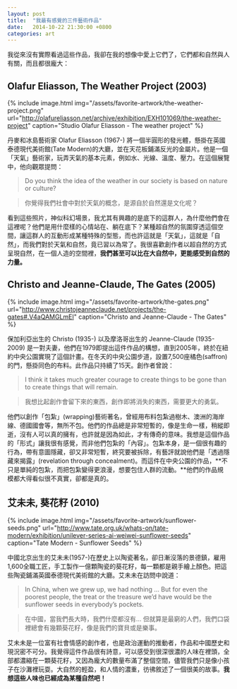 ```yaml
---
layout: post
title:  "我最有感覺的三件藝術作品"
date:   2014-10-22 21:30:00 +0800
categories: art
---
```


我從來沒有實際看過這些作品，我卻在我的想像中愛上它們了，它們都和自然與人有關，而且都很龐大：

## Olafur Eliasson, The Weather Project (2003)

{% include image.html
           img="/assets/favorite-artwork/the-weather-project.png"
           url="http://olafureliasson.net/archive/exhibition/EXH101069/the-weather-project"
           caption="Studio Olafur Eliasson - The weather project" %}

丹麥和冰島藝術家 Olafur Eliasson (1967-) 將一個半圓形的發光體，懸掛在英國泰德現代美術館(Tate Modern)的大廳，並在天花板鋪滿反光的金屬片。他是一個「天氣」藝術家，玩弄天氣的基本元素，例如水、光線、溫度、壓力。在這個展覽中，他向觀眾提問：

> Do you think the idea of the weather in our society is based on nature or culture?

> 你覺得我們社會中對於天氣的概念，是源自於自然還是文化呢？

看到這些照片，神似科幻場景，我尤其有興趣的是底下的這群人，為什麼他們會在這裡呢？他們是用什麼樣的心情站在、躺在底下？某種超自然的氛圍穿透這個空間，讓這群人的互動形成某種特殊的型態，而也許這就是「天氣」，這就是「自然」，而我們對於天氣和自然，竟已習以為常了。我很喜歡創作者以超自然的方式呈現自然，在一個人造的空間裡，**我們甚至可以比在大自然中，更能感受到自然的力量。**


## Christo and Jeanne-Claude, The Gates (2005)

{% include image.html
           img="/assets/favorite-artwork/the-gates.png"
           url="http://www.christojeanneclaude.net/projects/the-gates#.V4aQAMGLmEI"
           caption="Christo and Jeanne-Claude - The Gates" %}

保加利亞出生的 Christo (1935-) 以及摩洛哥出生的 Jeanne-Claude (1935-2009) 是一對夫妻，他們在1979即提出這件作品的構想，直到2005年，終於在紐約中央公園實現了這個計畫。在冬天的中央公園步道，設置7,500座橘色(saffron)的門，懸掛同色的布料。此作品只持續了15天。創作者曾說：

> I think it takes much greater courage to create things to be gone than to create things that will remain.

> 我想比起創作會留下來的東西，創作即將消失的東西，需要更大的勇氣。

他們以創作「包紮」(wrapping)藝術著名，曾經用布料包紮過樹木、澳洲的海岸線、德國國會等，無所不包。他們的作品總是非常短暫的，像是生命一樣，稍縱即逝，沒有人可以真的擁有，也許就是因為如此，才有傳奇的意味。我想是這個作品的「形式」讓我很有感覺，而非他們包紮的「內容」。包紮本身，是一個很有趣的行為，帶有意圖隱藏，卻又非常短暫，終究要被拆除，有藝評就說他們是「透過隱藏來揭露」(revelation through concealment)。而這件在中央公園的作品，**不只是單純的包紮，而把包紮變得更浪漫，想要包住人群的流動。**他們的作品規模都大得看似很不真實，卻都是真的。

## 艾未未, 葵花籽 (2010)

{% include image.html
           img="/assets/favorite-artwork/sunflower-seeds.png"
           url="http://www.tate.org.uk/whats-on/tate-modern/exhibition/unilever-series-ai-weiwei-sunflower-seeds"
           caption="Tate Modern - Sunflower Seeds" %}

中國北京出生的艾未未(1957-)在歷史上以陶瓷著名，卻日漸沒落的景德鎮，雇用1,600全職工匠，手工製作一億顆陶瓷的葵花籽，每一顆都是親手繪上顏色。把這些陶瓷鋪滿英國泰德現代美術館的大廳。艾未未在訪問中說道：

> In China, when we grew up, we had nothing … But for even the poorest people, the treat or the treasure we’d have would be the sunflower seeds in everybody’s pockets.

> 在中國，當我們長大時，我們什麼都沒有… 但就算是最窮的人們，我們口袋裡總會有幾顆葵花籽，像是我們的寶貝或是樂事。

艾未未是一位富有社會情感的創作者，也是政治運動的推動者，作品和中國歷史和現況密不可分。我覺得這件作品很有詩意，可以感受到很深很濃的人味在裡頭，全部都濃縮在一顆葵花籽，又因為龐大的數量布滿了整個空間，儘管我們只是像小孩子在沙灘裡玩耍。大自然的輕盈，和人情的濃重，彷彿敘述了一個很美的故事。**我想這些人味也已經成為某種自然吧！**
